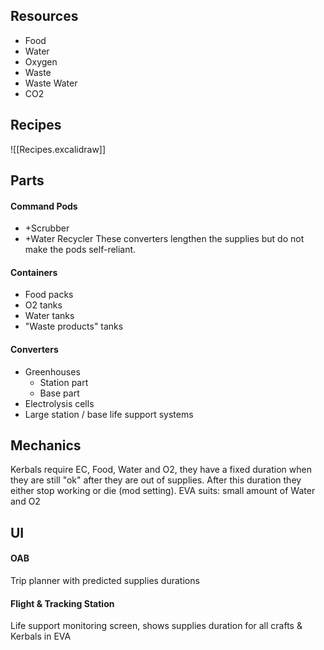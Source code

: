 ## Resources
- Food
- Water
- Oxygen
- Waste
- Waste Water
- CO2
## Recipes
![[Recipes.excalidraw]]
## Parts
#### Command Pods
- +Scrubber
- +Water Recycler
These converters lengthen the supplies but do not make the pods self-reliant.
#### Containers
- Food packs
- O2 tanks
- Water tanks
- "Waste products" tanks
#### Converters
- Greenhouses
	- Station part
	- Base part
- Electrolysis cells
- Large station / base life support systems
## Mechanics
Kerbals require EC, Food, Water and O2, they have a fixed duration when they are still "ok" after they are out of supplies.
After this duration they either stop working or die (mod setting).
EVA suits: small amount of Water and O2
## UI
#### OAB
Trip planner with predicted supplies durations
#### Flight & Tracking Station
Life support monitoring screen, shows supplies duration for all crafts & Kerbals in EVA